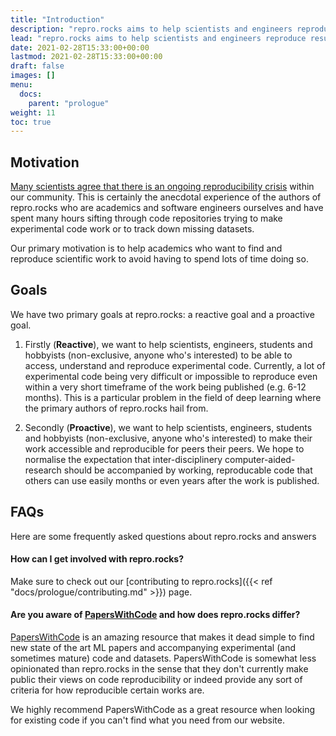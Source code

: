 ```yaml
---
title: "Introduction"
description: "repro.rocks aims to help scientists and engineers reproduce results from experimental software"
lead: "repro.rocks aims to help scientists and engineers reproduce results from experimental software"
date: 2021-02-28T15:33:00+00:00
lastmod: 2021-02-28T15:33:00+00:00
draft: false
images: []
menu:
  docs:
    parent: "prologue"
weight: 11
toc: true
---
```


## Motivation

[Many scientists agree that there is an ongoing reproducibility crisis](https://www.nature.com/news/1.19970) within our community. This is certainly the anecdotal experience of the authors of repro.rocks who are academics and software engineers ourselves and have spent many hours sifting through code repositories trying to make experimental code work or to track down missing datasets.

Our primary motivation is to help academics who want to find and reproduce scientific work to avoid having to spend lots of time doing so.


## Goals

We have two primary goals at repro.rocks: a reactive goal and a proactive goal.

1. Firstly (**Reactive**), we want to help scientists, engineers, students and hobbyists (non-exclusive, anyone who's interested) to be able to access, understand and reproduce experimental code. Currently, a lot of experimental code being very difficult or impossible to reproduce even within a very short timeframe of the work being published (e.g. 6-12 months). This is a particular problem in the field of deep learning where the primary authors of repro.rocks hail from.

2. Secondly (**Proactive**), we want to help  scientists, engineers, students and hobbyists (non-exclusive, anyone who's interested) to make their work accessible and reproducible for peers their peers. We hope to normalise the expectation that inter-disciplinery computer-aided-research should be accompanied by working, reproducable code that others can use easily months or even years after the work is published.

## FAQs

Here are some frequently asked questions about repro.rocks and answers

#### How can I get involved with repro.rocks?

Make sure to check out our [contributing to repro.rocks]({{< ref "docs/prologue/contributing.md" >}}) page.

#### Are you aware of [PapersWithCode](https://paperswithcode.com/) and how does repro.rocks differ?

[PapersWithCode](https://paperswithcode.com/) is an amazing resource that makes it dead simple to find new state of the art ML papers and accompanying experimental (and sometimes mature) code and datasets. PapersWithCode is somewhat less opinionated than repro.rocks in the sense that they don't currently make public their views on code reproducibility or indeed provide any sort of criteria for how reproducible certain works are. 

We highly recommend PapersWithCode as a great resource when looking for existing code if you can't find what you need from our website.